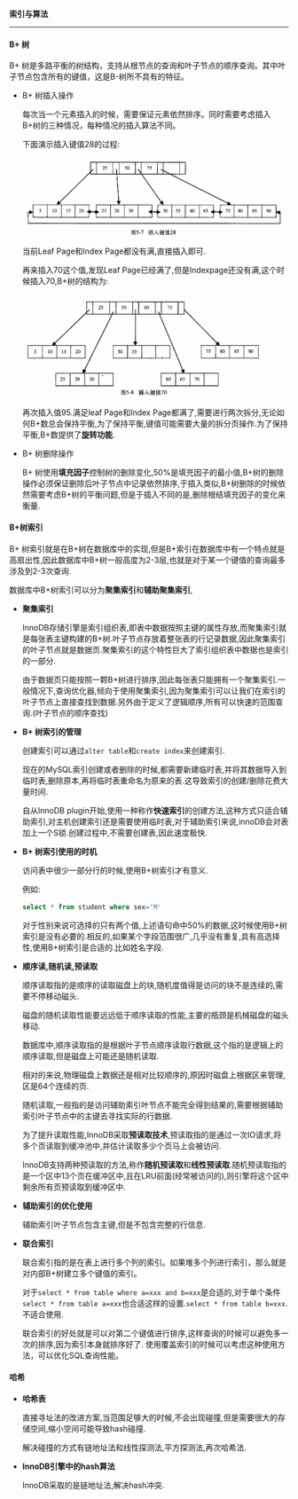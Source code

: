 **索引与算法**

---

#### B+ 树

B+ 树是多路平衡的树结构，支持从根节点的查询和叶子节点的顺序查询。其中叶子节点包含所有的键值，这是B-树所不具有的特征。

+ B+ 树插入操作

  每次当一个元素插入的时候，需要保证元素依然排序。同时需要考虑插入B+树的三种情况，每种情况的插入算法不同。

  下面演示插入键值28的过程:

  <img src="./img/插入28.png" style="zoom:67%;" />

  当前Leaf Page和Index Page都没有满,直接插入即可.

  再来插入70这个值,发现Leaf Page已经满了,但是Indexpage还没有满,这个时候插入70,B+树的结构为:

  <img src="./img/插入70.png" style="zoom:67%;" />

  再次插入值95.满足leaf Page和Index Page都满了,需要进行两次拆分,无论如何B+数总会保持平衡,为了保持平衡,键值可能需要大量的拆分页操作.为了保持平衡,B+数提供了**旋转功能**.

+ B+ 树删除操作

  B+ 树使用**填充因子**控制树的删除变化,50%是填充因子的最小值,B+树的删除操作必须保证删除后叶子节点中记录依然排序,于插入类似,B+树删除的时候依然需要考虑B+树的平衡问题,但是于插入不同的是,删除根结填充因子的变化来衡量.

#### B+树索引

B+ 树索引就是在B+树在数据库中的实现,但是B+索引在数据库中有一个特点就是高扇出性,因此数据库中B+树一般高度为2-3层,也就是对于某一个键值的查询最多涉及到2-3次查询.

数据库中B+树索引可以分为**聚集索引**和**辅助聚集索引**,

+ **聚集索引**

  InnoDB存储引擎是索引组织表,即表中数据按照主键的属性存放,而聚集索引就是每张表主键构建的B+树.叶子节点存放着整张表的行记录数据,因此聚集索引的叶子节点就是数据页.聚集索引的这个特性巨大了索引组织表中数据也是索引的一部分.

  由于数据页只能按照一颗B+树进行排序,因此每张表只能拥有一个聚集索引.一般情况下,查询优化器,倾向于使用聚集索引,因为聚集索引可以让我们在索引的叶子节点上直接查找到数据.另外由于定义了逻辑顺序,所有可以快速的范围查询.(叶子节点的顺序查找)

+ **B+ 树索引的管理**

  创建索引可以通过`alter table`和`create index`来创建索引.

  现在的MySQL索引创建或者删除的时候,都需要新建临时表,并将其数据导入到临时表,删除原本,再将临时表重命名为原来的表.这导致索引的创建/删除花费大量时间.

  自从InnoDB plugin开始,使用一种称作**快速索引**的创建方法,这种方式只适合辅助索引,对主机创建索引还是需要使用临时表,对于辅助索引来说,innoDB会对表加上一个S锁.创建过程中,不需要创建表,因此速度极快.

+ **B+ 树索引使用的时机**

  访问表中很少一部分行的时候,使用B+树索引才有意义.

  例如:

  ```sql
  select * from student where sex='M'
  ```

  对于性别来说可选择的只有两个值,上述语句命中50%的数据,这时候使用B+树索引是没有必要的.相反的,如果某个字段范围很广,几乎没有重复,具有高选择性,使用B+树索引是合适的.比如姓名字段.

+ **顺序读,随机读,预读取**

  顺序读取指的是顺序的读取磁盘上的块,随机度值得是访问的块不是连续的,需要不停移动磁头.

  磁盘的随机读取性能要远远低于顺序读取的性能,主要的瓶颈是机械磁盘的磁头移动.

  数据库中,顺序读取指的是根据叶子节点顺序读取行数据,这个指的是逻辑上的顺序读取,但是磁盘上可能还是随机读取.

  相对的来说,物理磁盘上数据还是相对比较顺序的,原因时磁盘上根据区来管理,区是64个连续的页.

  随机读取,一般指的是访问辅助索引叶节点不能完全得到结果的,需要根据辅助索引叶子节点中的主键去寻找实际的行数据.

  为了提升读取性能,InnoDB采取**预读取技术**,预读取指的是通过一次IO请求,将多个页读取到缓冲池中,并估计读取多少个页马上会被访问.

  InnoDB支持两种预读取的方法,称作**随机预读取**和**线性预读取**.随机预读取指的是一个区中13个页在缓冲区中,且在LRU前面(经常被访问的),则引擎将这个区中剩余所有页预读取到缓冲区中.

+ **辅助索引的优化使用**

  辅助索引叶子节点包含主键,但是不包含完整的行信息.

+ **联合索引**

  联合索引指的是在表上进行多个列的索引。如果堆多个列进行索引，那么就是对内部B+树建立多个键值的索引。

  对于`select * from table where a=xxx and b=xxx`是合适的,对于单个条件`select * from table a=xxx`也合适这样的设置.`select * from table b=xxx`.不适合使用.

  联合索引的好处就是可以对第二个键值进行排序,这样查询的时候可以避免多一次的排序,因为索引本身就排序好了. 使用覆盖索引的时候可以考虑这种使用方法，可以优化SQL查询性能。

#### 哈希

+ **哈希表**

  直接寻址法的改进方案,当范围足够大的时候,不会出现碰撞,但是需要很大的存储空间,缩小空间可能导致hash碰撞.

  解决碰撞的方式有链地址法和线性探测法,平方探测法,再次哈希法.

+ **InnoDB引擎中的hash算法**

  InnoDB采取的是链地址法,解决hash冲突.

